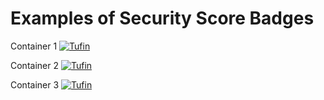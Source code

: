 # Examples of Security Score Badges


Container 1 [![Tufin](https://orca.tufin.io/api/generic-bank/retail/badges/security-score?image=tufinim/generic-bank:cia-latest&token=d6986d38-c9b9-4621-b234-a3090e9479cb)](https://orca.tufin.io/ui/#/generic-bank/retail/grid/scans?image=tufinim/generic-bank)

Container 2 [![Tufin](https://orca.tufin.io/api/generic-bank/retail/badges/security-score?image=tufinim/postgres:cia-latest&token=d6986d38-c9b9-4621-b234-a3090e9479cb)](https://orca.tufin.io/ui/#/generic-bank/retail/grid/scans?image=tufinim/postgres)

Container 3 [![Tufin](https://orca.tufin.io/api/generic-bank/retail/badges/security-score?image=tufinim/generic-bank-indexer:cia-latest&token=d6986d38-c9b9-4621-b234-a3090e9479cb)](https://orca.tufin.io/ui/#/generic-bank/retail/grid/scans?image=tufinim/generic-bank-indexer)
